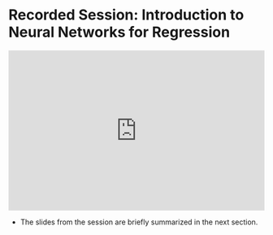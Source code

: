 # Recorded Session: Introduction to Neural Networks for Regression

<iframe width="100%" height="315" src="https://youtube.com/embed/E5s2zPcTo2M" title="YouTube video player" frameborder="0" allow="accelerometer; autoplay; clipboard-write; encrypted-media; gyroscope; picture-in-picture" allowfullscreen></iframe>

* The slides from the session are briefly summarized in the next section.